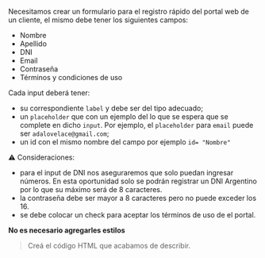 Necesitamos crear un formulario para el registro rápido del portal web de un cliente, el mismo debe tener los siguientes campos:

- Nombre
- Apellido
- DNI
- Email
- Contraseña
- Términos y condiciones de uso

Cada input deberá tener:
- su correspondiente `label` y debe ser del tipo adecuado;
- un `placeholder` que con un ejemplo del lo que se espera que se complete en dicho `input`. Por ejemplo, el `placeholder` para `email` puede ser `adalovelace@gmail.com`;
- un id con el mismo nombre del campo por ejemplo `id= "Nombre"`

:warning: Consideraciones:

- para el input de DNI nos aseguraremos que solo puedan ingresar números. En esta oportunidad solo se podrán registrar un DNI Argentino por lo que su máximo será de 8 caracteres.
- la contraseña debe ser mayor a 8 caracteres pero no puede exceder los 16.
- se debe colocar un check para aceptar los términos de uso de el portal.

**No es necesario agregarles estilos**

> Creá el código HTML que acabamos de describir.